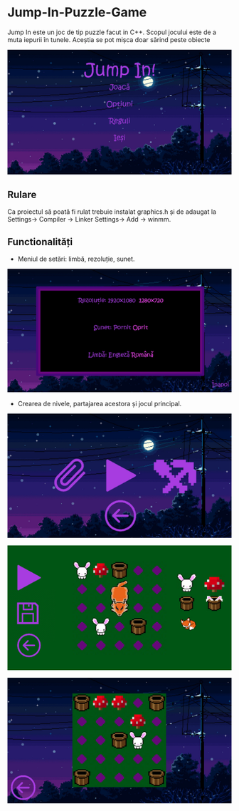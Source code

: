 # Jump-In-Puzzle-Game

Jump In este un joc de tip puzzle facut in C++. 
Scopul jocului este de a muta iepurii în tunele. Aceștia se pot mișca doar sărind peste obiecte

![alt text](https://raw.githubusercontent.com/MEinfo724/Jump-In-Puzzle-Game/main/PozeJoc/Meniul%20Principal.png)
## Rulare
Ca proiectul să poată fi rulat trebuie instalat graphics.h și de adaugat la Settings-> Compiler -> Linker Settings-> Add -> winmm.

## Functionalități

* Meniul de setări: limbă, rezoluție, sunet.

![alt text](https://raw.githubusercontent.com/MEinfo724/Jump-In-Puzzle-Game/main/PozeJoc/Meniul%20de%20setari.png)

* Crearea de nivele, partajarea acestora și jocul principal.

![alt text](https://raw.githubusercontent.com/MEinfo724/Jump-In-Puzzle-Game/main/PozeJoc/Meniul%20de%20joc.png)

![alt text](https://raw.githubusercontent.com/MEinfo724/Jump-In-Puzzle-Game/main/PozeJoc/Creare%20de%20nivel.png)

![alt text](https://raw.githubusercontent.com/MEinfo724/Jump-In-Puzzle-Game/main/PozeJoc/Exemplu%20de%20nivel.png)
